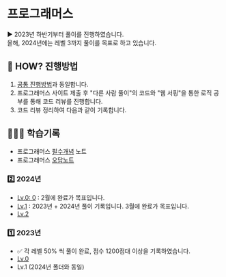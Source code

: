 # 프로그래머스

▶️ 2023년 하반기부터 풀이를 진행하였습니다. <br/> 올해, 2024년에는 레벨 3까지 풀이를 목표로 하고 있습니다.

## 🤔 HOW? 진행방법

1. [공통 진행방법](/README.md)과 동일합니다.
2. 프로그래머스 사이트 제출 후 "다른 사람 풀이"의 코드와 "웹 서핑"을 통한 로직 공부를 통해 코드 리뷰를 진행합니다.
3. 코드 리뷰 정리하여 다음과 같이 기록합니다.

## 👩🏻‍💻 학습기록

- 프로그래머스 [필수개념](/프로그래머스/studyNote-프로그래머스.md) 노트
- 프로그래머스 [오답노트](/프로그래머스/reviewNote-프로그래머스.md)

### 2️⃣ 2024년

- [Lv.0: 0](/프로그래머스/0/) : 2월에 완료가 목표입니다.
- [Lv.1](/프로그래머스/1/) : 2023년 + 2024년 풀이 기록입니다. 3월에 완료가 목표입니다.
- [Lv.2](/프로그래머스/2/)

### 1️⃣ 2023년

- ✅ 각 레벨 50% 씩 풀이 완료, 점수 1200점대 이상을 기록하였습니다.
- [Lv.0](/프로그래머스/Lv.0/)
- Lv.1 (2024년 폴더와 동일)
